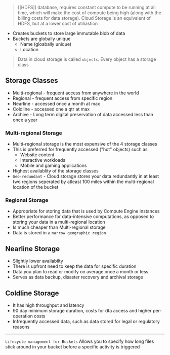> [[HDFS]] database, requires constant compute to be running at all time, which will make the cost of compute being high (along with the billing costs for data storage). Cloud Storage is an equivalent of HDFS, but at a lower cost of utiliastion

- Creates buckets to store large immutable blob of data
- Buckets are globally unique
	- Name (gloabally unique)
	- Location

> Data in cloud storage is called `objects`. Every object has a storage class
	
## Storage Classes
- Multi-regional - frequent access from anywhere in the world
- Regional - frequent access from specific region
- Nearline - accessed once a month at max
- Coldline - accessed one a qtr at max
- Archive - Long term digital preservation of data accessed less than once a year


### Multi-regional Storage

- Multi-regional storage is the most expensive of the 4 storage classes
- This is preferred for frequently accessed ("hot" objects) such as 
	- Website content
	- Interactive workloads
	- Mobile and gaming applications
-  Highest availablity of the storage classes
-  `Geo-redundant` - Cloud storage stores your data redundantly in at least two  regions seperated by atleast 100 miles within the multi-regional location of the bucket

### Regional Storage

- Appropriate for storing data that is used by Compute Engine instances
- Better performance for data-intensive computations, as opposed to storing your data in a multi-regional location
- Is much cheaper than Multi-regional storage
- Data is stored in a `narrow geographic region`

## Nearline Storage

- Slightly lower availabilty
- There is upfront need to keep the data for specific duration
- Data you plan to read or modify on average once a month or less
- Serves as data backup, disaster recovery and archival storage	

## Coldline Storage

- It has high throughput and latency 
- 90 day minimum storage duration, costs for dta access and higher per-operation costs
- Infrequently accessed data, such as data stored for legal or regulatory reasons

---

`Lifecycle management for Buckets` Allows you to specify how long files stick around in your bucket before a specific activity is triggered